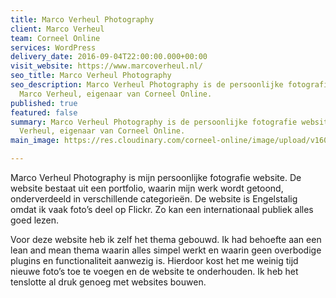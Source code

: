 ```yaml
---
title: Marco Verheul Photography
client: Marco Verheul
team: Corneel Online
services: WordPress
delivery_date: 2016-09-04T22:00:00.000+00:00
visit_website: https://www.marcoverheul.nl/
seo_title: Marco Verheul Photography
seo_description: Marco Verheul Photography is de persoonlijke fotografie website van
  Marco Verheul, eigenaar van Corneel Online.
published: true
featured: false
summary: Marco Verheul Photography is de persoonlijke fotografie website van Marco
  Verheul, eigenaar van Corneel Online.
main_image: https://res.cloudinary.com/corneel-online/image/upload/v1603357185/corneelonline/marcoverheul-home_dgkvk1.jpg

---
```

Marco Verheul Photography is mijn persoonlijke fotografie website. De website bestaat uit een portfolio, waarin mijn werk wordt getoond, onderverdeeld in verschillende categorieën. De website is Engelstalig omdat ik vaak foto’s deel op Flickr. Zo kan een internationaal publiek alles goed lezen.

Voor deze website heb ik zelf het thema gebouwd. Ik had behoefte aan een lean and mean thema waarin alles simpel werkt en waarin geen overbodige plugins en functionaliteit aanwezig is. Hierdoor kost het me weinig tijd nieuwe foto’s toe te voegen en de website te onderhouden. Ik heb het tenslotte al druk genoeg met websites bouwen.
